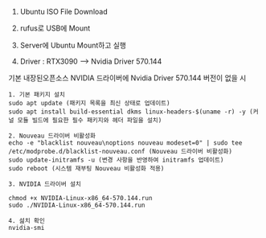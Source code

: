 1. Ubuntu ISO File Download



2. rufus로 USB에 Mount 

3. Server에 Ubuntu Mount하고 실행 

4. Driver : RTX3090 --> Nvidia Driver 570.144 

기본 내장된오픈소스 NVIDIA 드라이버에  Nvidia Driver 570.144 버전이 없을 시 
```명령어
1. 기본 패키지 설치
sudo apt update (패키지 목록을 최신 상태로 업데이트)
sudo apt install build-essential dkms linux-headers-$(uname -r) -y (커널 모듈 빌드에 필요한 필수 패키지와 헤더 파일을 설치)

2. Nouveau 드라이버 비활성화 
echo -e "blacklist nouveau\noptions nouveau modeset=0" | sudo tee /etc/modprobe.d/blacklist-nouveau.conf (Nouveau 드라이버 비활성화)
sudo update-initramfs -u (변경 사항을 반영하여 initramfs 업데이트)
sudo reboot (시스템 재부팅 Nouveau 비활성화 적용)

3. NVIDIA 드라이버 설치
 
chmod +x NVIDIA-Linux-x86_64-570.144.run
sudo ./NVIDIA-Linux-x86_64-570.144.run

4. 섪치 확인
nvidia-smi
 
 
 
